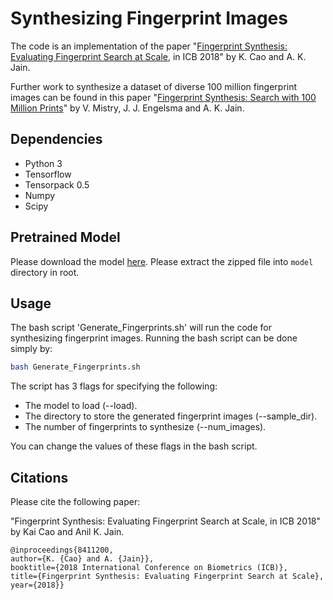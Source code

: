 # Synthesizing Fingerprint Images

The code is an implementation of the paper "[Fingerprint Synthesis: Evaluating Fingerprint Search at Scale](https://ieeexplore.ieee.org/document/8411200), in ICB 2018" by K. Cao and A. K. Jain.

Further work to synthesize a dataset of diverse 100 million fingerprint images can be found in this paper "[Fingerprint Synthesis: Search with 100 Million Prints](https://arxiv.org/abs/1912.07195)" by V. Mistry, J. J. Engelsma and A. K. Jain.

## Dependencies

* Python 3
* Tensorflow 
* Tensorpack 0.5
* Numpy
* Scipy

## Pretrained Model

Please download the model [here](https://drive.google.com/file/d/1deYCP2THgISKvF27idbKvMvH-hpwlgEY/view?usp=sharing). Please extract the zipped file into ``model`` directory in root.

## Usage

The bash script 'Generate_Fingerprints.sh' will run the code for synthesizing fingerprint images. Running the bash script can be done simply by:

```bash
bash Generate_Fingerprints.sh
```

The script has 3 flags for specifying the following:
* The model to load (--load).
* The directory to store the generated fingerprint images (--sample_dir).
* The number of fingerprints to synthesize (--num_images).

You can change the values of these flags in the bash script.

## Citations

Please cite the following paper:

"Fingerprint Synthesis: Evaluating Fingerprint Search at Scale, in ICB 2018" by Kai Cao and Anil K. Jain.

```
@inproceedings{8411200,
author={K. {Cao} and A. {Jain}},
booktitle={2018 International Conference on Biometrics (ICB)},
title={Fingerprint Synthesis: Evaluating Fingerprint Search at Scale},
year={2018}}
```
